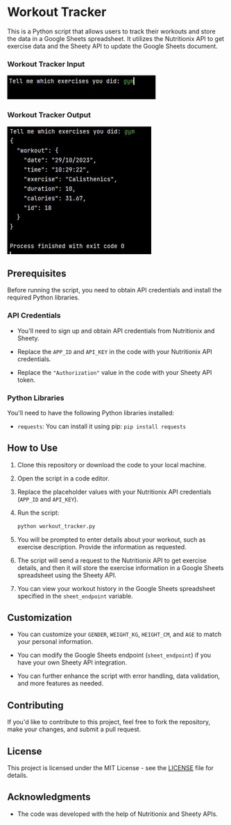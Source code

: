 # Workout Tracker

This is a Python script that allows users to track their workouts and store the data in a Google Sheets spreadsheet. 
It utilizes the Nutritionix API to get exercise data and the Sheety API to update the Google Sheets document.

### Workout Tracker Input 
![Workout Tracker Input](Images/Tracker%20input.JPG)

### Workout Tracker Output
![Workout Tracker Input](https://github.com/NoorMahammad-S/Workout_Tracker_using_API/blob/master/Images/Tracker%20output.JPG)

## Prerequisites

Before running the script, you need to obtain API credentials and install the required Python libraries.

### API Credentials

- You'll need to sign up and obtain API credentials from Nutritionix and Sheety.

- Replace the `APP_ID` and `API_KEY` in the code with your Nutritionix API credentials.

- Replace the `"Authorization"` value in the code with your Sheety API token.

### Python Libraries

You'll need to have the following Python libraries installed:

- `requests`: You can install it using pip: `pip install requests`

## How to Use

1. Clone this repository or download the code to your local machine.

2. Open the script in a code editor.

3. Replace the placeholder values with your Nutritionix API credentials (`APP_ID` and `API_KEY`).

4. Run the script:

   ```bash
   python workout_tracker.py
   ```

5. You will be prompted to enter details about your workout, such as exercise description. Provide the information as requested.

6. The script will send a request to the Nutritionix API to get exercise details, and then it will store the exercise information in a Google Sheets spreadsheet using the Sheety API.

7. You can view your workout history in the Google Sheets spreadsheet specified in the `sheet_endpoint` variable.

## Customization

- You can customize your `GENDER`, `WEIGHT_KG`, `HEIGHT_CM`, and `AGE` to match your personal information.

- You can modify the Google Sheets endpoint (`sheet_endpoint`) if you have your own Sheety API integration.

- You can further enhance the script with error handling, data validation, and more features as needed.

## Contributing

If you'd like to contribute to this project, feel free to fork the repository, make your changes, and submit a pull request.

## License

This project is licensed under the MIT License - see the [LICENSE](LICENSE) file for details.

## Acknowledgments

- The code was developed with the help of Nutritionix and Sheety APIs.
